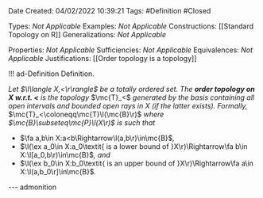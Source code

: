 <br />
<br />

Date Created: 04/02/2022 10:39:21
Tags: #Definition #Closed 

Types: _Not Applicable_
Examples: _Not Applicable_
Constructions: [[Standard Topology on R]]
Generalizations: _Not Applicable_

Properties: _Not Applicable_
Sufficiencies: _Not Applicable_
Equivalences: _Not Applicable_
Justifications: [[Order topology is a topology]]

!!! ad-Definition Definition.

_Let $\l\langle X,<\r\rangle$ be a totally ordered set. The **order topology on $X$ w.r.t. $<$** is the topology_ $\mc{T}_<$ _generated by the basis containing all open intervals and bounded open rays in $X$ (if the latter exists). Formally,_ $\mc{T}_<\coloneqq\mc{T}\l(\mc{B}\r)$ _where $\mc{B}\subseteq\mc{P}\l(X\r)$ is such that_
* $\fa a,b\in X:a<b\Rightarrow\l(a,b\r)\in\mc{B}$_,_
* $\l(\ex a_0\in X:a_0\textit{ is a lower bound of }X\r)\Rightarrow\fa b\in X:\l[a_0,b\r)\in\mc{B}$_, and_
* $\l(\ex b_0\in X:b_0\textit{ is an upper bound of }X\r)\Rightarrow\fa a\in X:\l(a,b_0\r]\in\mc{B}$_._

--- admonition
